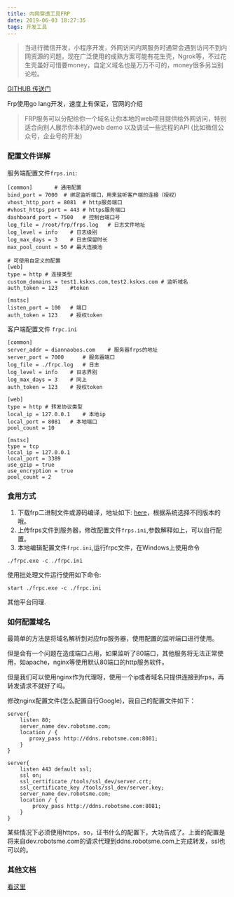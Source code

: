```yaml
---
title: 内网穿透工具FRP
date: 2019-06-03 18:27:35
tags: 开发工具
---
```


> 当进行微信开发，小程序开发，外网访问内网服务时通常会遇到访问不到内网资源的问题，现在广泛使用的成熟方案可能有花生壳，Ngrok等，不过花生壳虽好可惜要money，自定义域名也是万万不可的，money很多另当别论啦。

[GITHUB 传送门](https://github.com/fatedier/frp)

Frp使用go lang开发，速度上有保证，官网的介绍
> FRP服务可以分配给你一个域名让你本地的web项目提供给外网访问，特别适合向别人展示你本机的web demo 以及调试一些远程的API (比如微信公众号，企业号的开发)

### 配置文件详解
服务端配置文件`frps.ini`:
```
[common]       # 通用配置
bind_port = 7000  # 绑定监听端口，用来监听客户端的连接（授权）
vhost_http_port = 8081  # http服务端口
#vhost_https_port = 443 # https服务端口
dashboard_port = 7500   # 控制台端口号
log_file = /root/frp/frps.log   # 日志文件地址
log_level = info    # 日志级别
log_max_days = 3    # 日志保留时长
max_pool_count = 50 # 最大连接池

# 可使用自定义的配置
[web]
type = http # 连接类型
custom_domains = test1.kskxs.com,test2.kskxs.com # 监听域名
auth_token = 123    #token

[mstsc]
listen_port = 100   # 端口
auth_token = 123    # 授权token
```

客户端配置文件 `frpc.ini`
```
[common]
server_addr = diannaobos.com    # 服务器frps的地址
server_port = 7000      # 服务器端口
log_file = ./frpc.log   # 日志
log_level = info    # 日志界别
log_max_days = 3    # 同上
auth_token = 123    # 授权token

[web]
type = http # 转发协议类型
local_ip = 127.0.0.1    # 本地ip
local_port = 8081   # 本地端口
pool_count = 10

[mstsc]
type = tcp
local_ip = 127.0.0.1
local_port = 3389
use_gzip = true
use_encryption = true
pool_count = 2

```
### 食用方式
1. 下载frp二进制文件或源码编译，地址如下:
[here](http://diannaobos.iok.la:81/frp/)，根据系统选择不同版本的哦。
2. 上传frps文件到服务器，修改配置文件`frps.ini`,参数解释如上，可以自行配置。
3. 本地编辑配置文件`frpc.ini`,运行frpc文件，在Windows上使用命令
```
./frpc.exe -c ./frpc.ini
```
使用批处理文件运行使用如下命令:
```
start ./frpc.exe -c ./frpc.ini
```
其他平台同理.

### 如何配置域名
最简单的方法是将域名解析到对应frp服务器，使用配置的监听端口进行使用。

但是会有一个问题在造成端口占用，如果监听了80端口，其他服务将无法正常使用，如apache，nginx等使用默认80端口的http服务软件。

但是我们可以使用nginx作为代理呀，使用一个ip或者域名只提供连接到frps，再转发请求不就好了吗。

修改nginx配置文件(怎么配置自行Google)，我自己的配置文件如下：
```
server{
    listen 80;
    server_name dev.robotsme.com;
    location / {
       proxy_pass http://ddns.robotsme.com:8081;
    }
}

server{
    listen 443 default ssl;
    ssl on;
    ssl_certificate /tools/ssl_dev/server.crt;
    ssl_certificate_key /tools/ssl_dev/server.key;
    server_name dev.robotsme.com;
    location / {
        proxy_pass http://ddns.robotsme.com:8081;
    }
}

```
某些情况下必须使用https，so，证书什么的配置下，大功告成了。上面的配置是将来自dev.robotsme.com的请求代理到ddns.robotsme.com上完成转发，ssl也可以的。

### 其他文档
[看这里](https://diannaobos.com/post/826.html)

